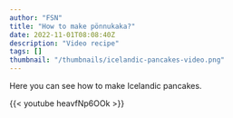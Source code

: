 ```yaml
---
author: "FSN"
title: "How to make pönnukaka?"
date: 2022-11-01T08:08:40Z
description: "Video recipe"
tags: []
thumbnail: "/thumbnails/icelandic-pancakes-video.png"
---
```


Here you can see how to make Icelandic pancakes.

{{< youtube heavfNp6OOk >}}
